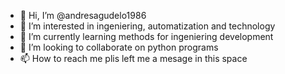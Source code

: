- 👋 Hi, I’m @andresagudelo1986
- 👀 I’m interested in ingeniering, automatization and technology
- 🌱 I’m currently learning methods for ingeniering development
- 💞️ I’m looking to collaborate on python programs
- 📫 How to reach me plis left me a mesage in this space

<!---
andresagudelo1986/andresagudelo1986 is a ✨ special ✨ repository because its `README.md` (this file) appears on your GitHub profile.
You can click the Preview link to take a look at your changes.
--->
